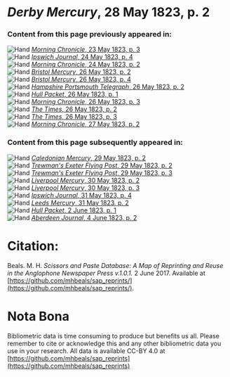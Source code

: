# *Derby Mercury*, 28 May 1823, p. 2  
  
### Content from this page previously appeared in:  
![Hand](http://scissorsandpaste.net/wp-content/uploads/2017/06/smallhandpointer.png) [*Morning Chronicle*, 23 May 1823, p. 3](https://mhbeals.github.io/sap_html/Morning-Chronicle/Morning-Chronicle-23-May-1823-p-3)  
![Hand](http://scissorsandpaste.net/wp-content/uploads/2017/06/smallhandpointer.png) [*Ipswich Journal*, 24 May 1823, p. 4](https://mhbeals.github.io/sap_html/Ipswich-Journal/Ipswich-Journal-24-May-1823-p-4)  
![Hand](http://scissorsandpaste.net/wp-content/uploads/2017/06/smallhandpointer.png) [*Morning Chronicle*, 24 May 1823, p. 2](https://mhbeals.github.io/sap_html/Morning-Chronicle/Morning-Chronicle-24-May-1823-p-2)  
![Hand](http://scissorsandpaste.net/wp-content/uploads/2017/06/smallhandpointer.png) [*Bristol Mercury*, 26 May 1823, p. 2](https://mhbeals.github.io/sap_html/Bristol-Mercury/Bristol-Mercury-26-May-1823-p-2)  
![Hand](http://scissorsandpaste.net/wp-content/uploads/2017/06/smallhandpointer.png) [*Bristol Mercury*, 26 May 1823, p. 4](https://mhbeals.github.io/sap_html/Bristol-Mercury/Bristol-Mercury-26-May-1823-p-4)  
![Hand](http://scissorsandpaste.net/wp-content/uploads/2017/06/smallhandpointer.png) [*Hampshire Portsmouth Telegraph*, 26 May 1823, p. 2](https://mhbeals.github.io/sap_html/Hampshire-Portsmouth-Telegraph/Hampshire-Portsmouth-Telegraph-26-May-1823-p-2)  
![Hand](http://scissorsandpaste.net/wp-content/uploads/2017/06/smallhandpointer.png) [*Hull Packet*, 26 May 1823, p. 1](https://mhbeals.github.io/sap_html/Hull-Packet/Hull-Packet-26-May-1823-p-1)  
![Hand](http://scissorsandpaste.net/wp-content/uploads/2017/06/smallhandpointer.png) [*Morning Chronicle*, 26 May 1823, p. 3](https://mhbeals.github.io/sap_html/Morning-Chronicle/Morning-Chronicle-26-May-1823-p-3)  
![Hand](http://scissorsandpaste.net/wp-content/uploads/2017/06/smallhandpointer.png) [*The Times*, 26 May 1823, p. 2](https://mhbeals.github.io/sap_html/The-Times/The-Times-26-May-1823-p-2)  
![Hand](http://scissorsandpaste.net/wp-content/uploads/2017/06/smallhandpointer.png) [*The Times*, 26 May 1823, p. 3](https://mhbeals.github.io/sap_html/The-Times/The-Times-26-May-1823-p-3)  
![Hand](http://scissorsandpaste.net/wp-content/uploads/2017/06/smallhandpointer.png) [*Morning Chronicle*, 27 May 1823, p. 2](https://mhbeals.github.io/sap_html/Morning-Chronicle/Morning-Chronicle-27-May-1823-p-2)  
  
### Content from this page subsequently appeared in:  
![Hand](http://scissorsandpaste.net/wp-content/uploads/2017/06/smallhandpointer.png) [*Caledonian Mercury*, 29 May 1823, p. 2](https://mhbeals.github.io/sap_html/Caledonian-Mercury/Caledonian-Mercury-29-May-1823-p-2)  
![Hand](http://scissorsandpaste.net/wp-content/uploads/2017/06/smallhandpointer.png) [*Trewman's Exeter Flying Post*, 29 May 1823, p. 2](https://mhbeals.github.io/sap_html/Trewman's-Exeter-Flying-Post/Trewman's-Exeter-Flying-Post-29-May-1823-p-2)  
![Hand](http://scissorsandpaste.net/wp-content/uploads/2017/06/smallhandpointer.png) [*Trewman's Exeter Flying Post*, 29 May 1823, p. 3](https://mhbeals.github.io/sap_html/Trewman's-Exeter-Flying-Post/Trewman's-Exeter-Flying-Post-29-May-1823-p-3)  
![Hand](http://scissorsandpaste.net/wp-content/uploads/2017/06/smallhandpointer.png) [*Liverpool Mercury*, 30 May 1823, p. 2](https://mhbeals.github.io/sap_html/Liverpool-Mercury/Liverpool-Mercury-30-May-1823-p-2)  
![Hand](http://scissorsandpaste.net/wp-content/uploads/2017/06/smallhandpointer.png) [*Liverpool Mercury*, 30 May 1823, p. 3](https://mhbeals.github.io/sap_html/Liverpool-Mercury/Liverpool-Mercury-30-May-1823-p-3)  
![Hand](http://scissorsandpaste.net/wp-content/uploads/2017/06/smallhandpointer.png) [*Ipswich Journal*, 31 May 1823, p. 4](https://mhbeals.github.io/sap_html/Ipswich-Journal/Ipswich-Journal-31-May-1823-p-4)  
![Hand](http://scissorsandpaste.net/wp-content/uploads/2017/06/smallhandpointer.png) [*Leeds Mercury*, 31 May 1823, p. 2](https://mhbeals.github.io/sap_html/Leeds-Mercury/Leeds-Mercury-31-May-1823-p-2)  
![Hand](http://scissorsandpaste.net/wp-content/uploads/2017/06/smallhandpointer.png) [*Hull Packet*, 2 June 1823, p. 1](https://mhbeals.github.io/sap_html/Hull-Packet/Hull-Packet-2-June-1823-p-1)  
![Hand](http://scissorsandpaste.net/wp-content/uploads/2017/06/smallhandpointer.png) [*Aberdeen Journal*, 4 June 1823, p. 2](https://mhbeals.github.io/sap_html/Aberdeen-Journal/Aberdeen-Journal-4-June-1823-p-2)  


# Citation: 

Beals. M. H. *Scissors and Paste Database: A Map of Reprinting and Reuse in the Anglophone Newspaper Press v.1.0.1.* 2 June 2017. Available at [https://github.com/mhbeals/sap_reprints/](https://github.com/mhbeals/sap_reprints/). 

# Nota Bona

Bibliometric data is time consuming to produce but benefits us all. Please remember to cite or acknowledge this and any other bibliometric data you use in your research. All data is available CC-BY 4.0 at [https://github.com/mhbeals/sap_reprints](https://github.com/mhbeals/sap_reprints)